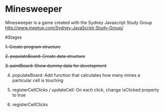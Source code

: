 # Minesweeper

Minesweeper is a game created with the Sydney Javascript Study Group http://www.meetup.com/Sydney-JavaScript-Study-Group/

#Stages

~~1. Create program structure~~

~~2. populateBoard: Create data structure~~

~~3. paintBoard: Show dummy data for development~~ 

4. populateBoard: Add function that calculates how many mines a particular cell is touching

5. registerCellClicks / updateCell: On each click, change isClicked property to true

6. registerCellClicks  